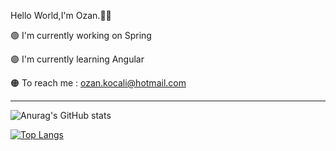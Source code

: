 Hello World,I'm Ozan.:raising_hand_man:

:green_circle: I'm currently working on Spring

:purple_circle: I'm currently learning Angular

:orange_circle: To reach me : ozan.kocali@hotmail.com

--------------------------------------------------------------

![Anurag's GitHub stats](https://github-readme-stats.vercel.app/api?username=ozankocali&show_icons=true&theme=midnight-purple)

[![Top Langs](https://github-readme-stats.vercel.app/api/top-langs/?username=ozankocali&layout=compact)](https://github.com/anuraghazra/github-readme-stats)
